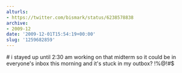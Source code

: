 ```yaml
---
alturls:
- https://twitter.com/bismark/status/6238578838
archive:
- 2009-12
date: '2009-12-01T15:54:19+00:00'
slug: '1259682859'
---
```


#$%#@$ i stayed up until 2:30 am working on that midterm so it could be in everyone's inbox this morning and it's stuck in my outbox? !%@!#$

